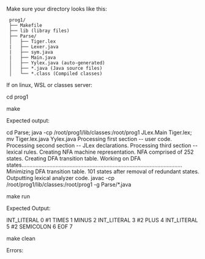 Make sure your directory looks like this:

     prog1/
     ├── Makefile
     ├── lib (libray files)
     ├── Parse/
     │   ├── Tiger.lex 
     |   ├── Lexer.java
     |   ├── sym.java
     |   ├── Main.java
     │   ├── Yylex.java (auto-generated) 
     │   ├── *.java (Java source files)
     │   └── *.class (Compiled classes)

If on linux, WSL or classes server:

cd prog1

make

Expected output:

cd Parse; java -cp /root/prog1/lib/classes:/root/prog1 JLex.Main Tiger.lex; mv Tiger.lex.java Yylex.java
Processing first section -- user code.
Processing second section -- JLex declarations.
Processing third section -- lexical rules.
Creating NFA machine representation.
NFA comprised of 252 states.
Creating DFA transition table.
Working on DFA states........................................................................................................
Minimizing DFA transition table.
101 states after removal of redundant states.
Outputting lexical analyzer code.
javac -cp /root/prog1/lib/classes:/root/prog1 -g Parse/*.java


make run

Expected Output:

INT_LITERAL 0   #1
TIMES 1
MINUS 2
INT_LITERAL 3   #2
PLUS 4
INT_LITERAL 5   #2
SEMICOLON 6
EOF 7

make clean

Errors:





